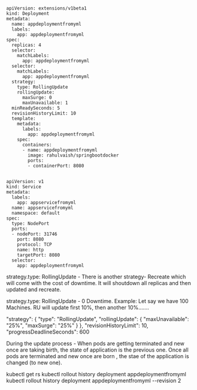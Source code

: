 
```


apiVersion: extensions/v1beta1
kind: Deployment
metadata:
  name: appdeploymentfromyml
  labels:
    app: appdeploymentfromyml
spec:
  replicas: 4
  selector:
    matchLabels:
      app: appdeploymentfromyml
  selector:
    matchLabels:
      app: appdeploymentfromyml
  strategy:
    type: RollingUpdate
    rollingUpdate:
      maxSurge: 0
      maxUnavailable: 1
  minReadySeconds: 5
  revisionHistoryLimit: 10    
  template:
    metadata:
      labels:
        app: appdeploymentfromyml
    spec:
      containers:
      - name: appdeploymentfromyml
        image: rahulvaish/springbootdocker
        ports:
        - containerPort: 8080

```
```

apiVersion: v1
kind: Service
metadata:
  labels:
    app: appservicefromyml
  name: appservicefromyml
  namespace: default
spec:
  type: NodePort
  ports:
  - nodePort: 31746
    port: 8080
    protocol: TCP
    name: http
    targetPort: 8080
  selector:
    app: appdeploymentfromyml

```

strategy.type: RollingUpdate - There is another strategy- Recreate which will come with the cost of downtime. It will shoutdown all replicas and then updated and recreate.

strategy.type: RollingUpdate - 0 Downtime. Example: Let say we have 100 Machines. RU will update first 10%, then another 10%.......

 "strategy": {
      "type": "RollingUpdate",
      "rollingUpdate": {
        "maxUnavailable": "25%",
        "maxSurge": "25%"
      }
    },
    "revisionHistoryLimit": 10,
    "progressDeadlineSeconds": 600
    
    
    

During the update process - When pods are getting terminated and new once are taking birth, the state of application is the previous one. Once all pods are terminated and new once are born , the stae of the application is changed (to new one).



kubectl get rs
kubectl rollout history deployment appdeploymentfromyml
kubectl rollout history deployment appdeploymentfromyml --revision 2
